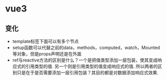 # vue3
## 变化
- template标签下面可以有多个节点
- setup函数可以代替之前的data，methods，computed，watch，Mounted等对象，但是props声明还是在外面
- ref与reactive方法的区别是什么？一个是把值类型添加一层包装，使其变成响应式的引用类型的值. 另一个则是引用类型的值变成响应式的值. 所以两者的区别只是在于是否需要添加一层引用包装？其目的都是对数据添加响应式效果.